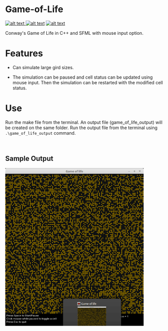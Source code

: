 # Game-of-Life
<p float="left">
<a href = "https://github.com/zaman13/Game-of-Life/tree/master/Codes"> <img src="https://img.shields.io/badge/Language-C++-blue" alt="alt text"> </a>
<a href = "https://github.com/zaman13/Game-of-Life/blob/master/LICENSE"> <img src="https://img.shields.io/badge/license-MIT-green" alt="alt text"></a>
<a href = "https://github.com/zaman13/Game-of-Life/tree/master/Codes"> <img src="https://img.shields.io/badge/version-1.0-red" alt="alt text"> </a>
</p>


Conway's Game of Life in C++ and SFML with mouse input option.


# Features

-   Can simulate large gird sizes.

-   The simulation can be paused and cell status can be updated using mouse input. Then the simulation can be restarted with the modified cell status.


# Use

Run the make file from the terminal. An output file (game_of_life_output) will be created on the same folder. Run the output file from the terminal using ``` .\game_of_life_output ``` command.

 
## Sample Output
<img src="https://github.com/zaman13/Game-of-Life/blob/master/Game-of-life_output_screen.gif" alt="alt text" width="440">
